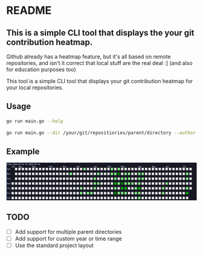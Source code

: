 # README

## This is a simple CLI tool that displays the your git contribution heatmap.

Github already has a heatmap feature, but it's all based on remote repositories, and isn't it correct that local stuff are the real deal :] (and also for education purposes too)

This tool is a simple CLI tool that displays your git contribution heatmap for your local repositories.

## Usage

```bash
go run main.go --help
```

```bash
go run main.go --dir /your/git/repositiories/parent/directory --author-email your.email@example.com
```

## Example

![Example](./example.png)

## TODO

- [ ] Add support for multiple parent directories
- [ ] Add support for custom year or time range
- [ ] Use the standard project layout
